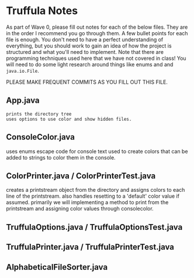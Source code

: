 # Truffula Notes
As part of Wave 0, please fill out notes for each of the below files. They are in the order I recommend you go through them. A few bullet points for each file is enough. You don't need to have a perfect understanding of everything, but you should work to gain an idea of how the project is structured and what you'll need to implement. Note that there are programming techniques used here that we have not covered in class! You will need to do some light research around things like enums and and `java.io.File`.

PLEASE MAKE FREQUENT COMMITS AS YOU FILL OUT THIS FILE.

## App.java
    prints the directory tree
    uses options to use color and show hidden files.


## ConsoleColor.java
uses enums escape code for console text
used to create colors that can be added to strings to color them in the console.


## ColorPrinter.java / ColorPrinterTest.java
creates a printstream object from the directory and assigns colors to each line of the printstream.
also handles resetting to a 'default' color value if assumed.
primarily we will implementing a method to print from the printstream and assigning color values through consolecolor.


## TruffulaOptions.java / TruffulaOptionsTest.java

## TruffulaPrinter.java / TruffulaPrinterTest.java

## AlphabeticalFileSorter.java